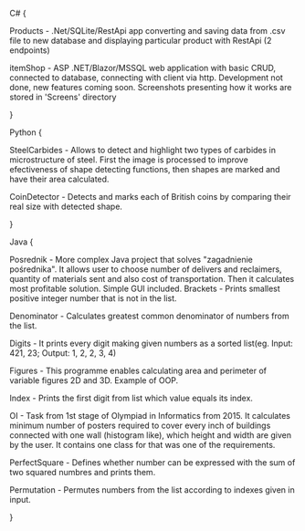 C# {

  Products - .Net/SQLite/RestApi app converting and saving data from .csv file to new database and displaying particular product with RestApi (2 endpoints)

  itemShop - ASP .NET/Blazor/MSSQL web application with basic CRUD, connected to database, connecting with client via http. Development not done, new features coming soon. Screenshots presenting how it works are stored in 'Screens' directory
  
}

Python {

  SteelCarbides - Allows to detect and highlight two types of carbides in microstructure of steel. First the image is processed to improve efectiveness of shape
  detecting functions, then shapes are marked and have their area calculated.  

  CoinDetector - Detects and marks each of British coins by comparing their real size with detected shape.
  
}

Java {

  Posrednik - More complex Java project that solves "zagadnienie pośrednika". It allows user to choose number of delivers and reclaimers, quantity of materials sent and also   cost of transportation. Then it calculates most profitable solution. Simple GUI included.
  Brackets - Prints smallest positive integer number that is not in the list.

  Denominator - Calculates greatest common denominator of numbers from the list.

  Digits - It prints every digit making given numbers as a sorted list(eg. Input: 421, 23; Output: 1, 2, 2, 3, 4)

  Figures - This programme enables calculating area and perimeter of variable figures 2D and 3D. Example of OOP.

  Index - Prints the first digit from list which value equals its index.

  OI - Task from 1st stage of Olympiad in Informatics from 2015. It calculates minimum number of posters required to cover every inch of buildings connected with one wall (histogram like), which height and width are given by the user. It contains one class for that   was one of the requirements.

  PerfectSquare - Defines whether number can be expressed with the sum of two squared numbres and prints them.

  Permutation - Permutes numbers from the list according to indexes given in input.
  
}
